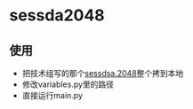 # sessda2048
 
## 使用

- 把技术组写的那个[sessdsa.2048](https://github.com/pkulab409/sessdsa.2048)整个拷到本地
- 修改variables.py里的路径
- 直接运行main.py